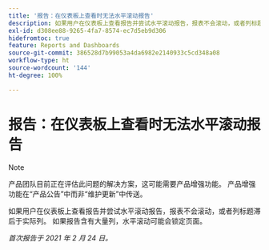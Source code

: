 ```yaml
---
title: '报告：在仪表板上查看时无法水平滚动报告'
description: 如果用户在仪表板上查看报告并尝试水平滚动报告，报表不会滚动，或者列标题滞后于实际列。 如果报告含有大量列，水平滚动可能会锁定页面。
exl-id: d308ee88-9265-4fa7-8574-ec7d5eb9d306
hidefromtoc: true
feature: Reports and Dashboards
source-git-commit: 386528d7b99053a4da6982e2140933c5cd348a08
workflow-type: ht
source-wordcount: '144'
ht-degree: 100%

---
```


# 报告：在仪表板上查看时无法水平滚动报告

>[!NOTE]
>
>产品团队目前正在评估此问题的解决方案，这可能需要产品增强功能。 产品增强功能在“产品公告”中而非“维护更新”中传送。

如果用户在仪表板上查看报告并尝试水平滚动报告，报表不会滚动，或者列标题滞后于实际列。 如果报告含有大量列，水平滚动可能会锁定页面。

_首次报告于 2021 年 2 月 24 日。_
